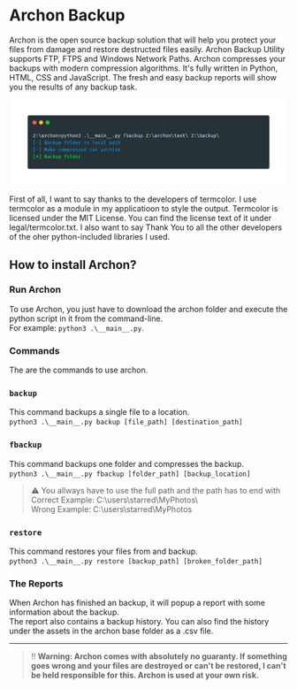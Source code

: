 # Archon Backup
Archon is the open source backup solution that will help you protect your files from damage and restore destructed files easily. Archon Backup Utility supports FTP, FTPS and Windows Network Paths. Archon compresses your backups with modern compression algorithms. It's fully written in Python, HTML, CSS and JavaScript. The fresh and easy backup reports will show you the results of any backup task.

<img src="snapshot.png">

First of all, I want to say thanks to the developers of termcolor. I use termcolor as a module in my applicatioon to style the output. Termcolor is licensed under the MIT License. You can find the license text of it under legal/termcolor.txt. I also want to say Thank You to all the other developers of the oher python-included libraries I used.
## How to install Archon?
### Run Archon
To use Archon, you just have to download the archon folder and execute the python script in it from the command-line.  
For example: `python3 .\__main__.py`.

### Commands
The are the commands to use archon.
### `backup`
This command backups a single file to a location.  
`python3 .\__main__.py backup [file_path] [destination_path]`
### `fbackup`
This command backups one folder and compresses the backup.  
`python3 .\__main__.py fbackup [folder_path] [backup_location]`  
> ⚠ You allways have to use the full path and the path has to end with \
> Correct Example: C:\users\starred\MyPhotos\\  
> Wrong Example: C:\users\starred\MyPhotos
### `restore`
This command restores your files from and backup.  
`python3 .\__main__.py restore [backup_path] [broken_folder_path]`

### The Reports
When Archon has finished an backup, it will popup a report with some information about the backup.  
The report also contains a backup history.
You can also find the history under the assets in the archon base folder as a .csv file.


----
> ‼ __Warning: Archon comes with absolutely no guaranty. If something goes wrong and your files are destroyed or can't be restored, I can't be held responsible for this. Archon is used at your own risk.__
